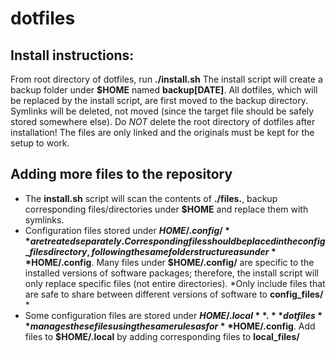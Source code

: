 # dotfiles

## Install instructions:
From root directory of dotfiles, run **./install.sh**
The install script will create a backup folder under **$HOME** named
**backup[DATE]**.
All dotfiles, which will be replaced by the install script, are first moved 
to the backup directory.
Symlinks will be deleted, not moved (since the target file should be safely
stored somewhere else).
Do *NOT* delete the root directory of dotfiles after installation!
The files are only linked and the originals must be kept for the setup to work.

## Adding more files to the repository
* The **install.sh** script will scan the contents of **./files.**,
  backup corresponding files/directories under **$HOME**
  and replace them with symlinks.
* Configuration files stored under **$HOME/.config/** are treated separately.
  Corresponding files should be placed in the config\_files directory,
  following the same folder structure as under **$HOME/.config**.
  Many files under **$HOME/.config/** are specific to the installed versions
  of software packages;
  therefore, the install script will only replace specific files
  (not entire directories).
  *Only include files that are safe to share between different
  versions of software to **config_files/** *
* Some configuration files are stored under **$HOME/.local**.
  **dotfiles** manages these files using the same rules as for
  **$HOME/.config**.
  Add files to **$HOME/.local** by adding corresponding files to
  **local\_files/**
